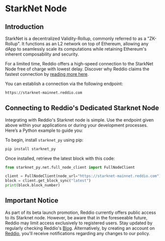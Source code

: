 # StarkNet Node

## Introduction

StarkNet is a decentralized Validity-Rollup, commonly referred to as a "ZK-Rollup". It functions as an L2 network on top of Ethereum, allowing any dApp to seamlessly scale its computations while retaining Ethereum's inherent composability and security.

For a limited time, Reddio offers a high-speed connection to the StarkNet Node free of charge with lowest delay. Discover why Reddio claims the fastest connection by [reading more here](https://blog.reddio.com/reddios-starknet-beta-node-launch-access-the-future-today/). 

You can establish a connection via the following endpoint:

```bash
https://starknet-mainnet.reddio.com
```

## Connecting to Reddio's Dedicated Starknet Node

Integrating with Reddio's Starknet node is simple. Use the endpoint given above within your applications or during your development processes. Here’s a Python example to guide you:

To begin, install `starknet_py` using pip:

```bash
pip install starknet_py
```

Once installed, retrieve the latest block with this code:

```python
from starknet_py.net.full_node_client import FullNodeClient

client = FullNodeClient(node_url="https://starknet-mainnet.reddio.com")
block = client.get_block_sync("latest")
print(block.block_number)
```

## Important Notice

As part of its beta launch promotion, Reddio currently offers public access to its Starknet node. However, be aware that in the foreseeable future, Reddio may limit access exclusively to registered users. Stay updated by regularly checking Reddio's [Blog](https://blog.reddio.com/). Alternatively, by creating an account on [Reddio](https://www.reddio.com/), you'll receive notifications regarding any changes to our policy.

